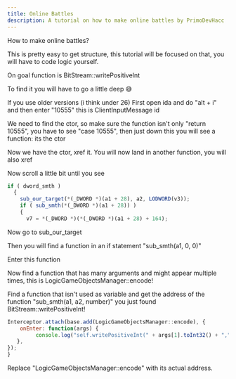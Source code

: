 ```yaml
---
title: Online Battles
description: A tutorial on how to make online battles by PrimoDevHacc
---
```


How to make online battles?

This is pretty easy to get structure, this tutorial will be focused on that, you will have to code logic yourself.

On goal function is BitStream::writePositiveInt 

To find it you will have to go a little deep 😅

If you use older versions (i think under 26)
First open ida and do "alt + i" and then enter "10555" this is ClientInputMessage id

We need to find the ctor, so make sure the function isn't only "return 10555", you have to see "case 10555", then just down this you will see a function: its the ctor

Now we have the ctor, xref it. You will now land in another function, you will also xref

Now scroll a little bit until you see

```js
if ( dword_smth )
  {
    sub_our_target(*(_DWORD *)(a1 + 28), a2, LODWORD(v3));
    if ( sub_smth(*(_DWORD *)(a1 + 28)) )
    {
      v7 = *(_DWORD *)(*(_DWORD *)(a1 + 28) + 164);
```

Now go to sub_our_target

Then you will find a function in an if statement
"sub_smth(a1, 0, 0)"

Enter this function

Now find a function that has many arguments and might appear multiple times, this is LogicGameObjectsManager::encode!

Find a function that isn't used as variable and get the address of the function "sub_smth(a1, a2, number)" you just found BitStream::writePositiveInt!

```js
Interceptor.attach(base.add(LogicGameObjectsManager::encode), {
    onEnter: function(args) {
         console.log("self.writePositiveInt(" + args[1].toInt32() + "," + args[2].toInt32() + ")")
   },
});
}
```

Replace "LogicGameObjectsManager::encode" with its actual address.
